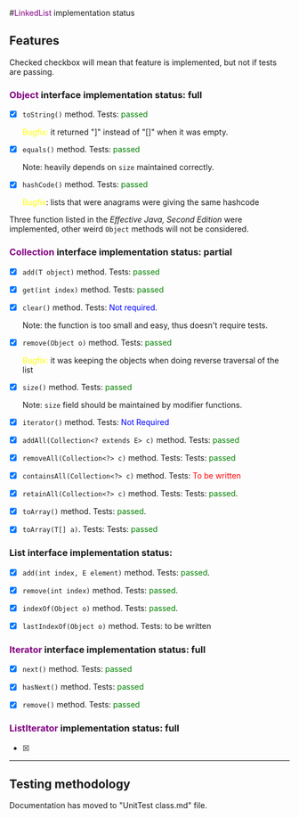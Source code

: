 #<font color="purple">LinkedList</font> implementation status

<h2>Features</h2>

Checked checkbox will mean that feature is implemented, but not if tests are passing. 
 
<h3><font color="purple">Object</font> interface implementation status: full</h3>
 
 - [x] `toString()` method. Tests: <font color="green">passed</font>
 
   <font color="yellow">Bugfix:</font> it returned "]" instead of "[]" when it was empty.
 
 - [x] `equals()` method. Tests: <font color="green">passed</font>
 
   Note: heavily depends on `size` maintained correctly.
 
 - [x] `hashCode()` method. Tests: <font color="green">passed</font> 

   <font color="yellow">Bugfix</font>: lists that were anagrams were giving the same hashcode
   
Three function listed in the *Effective Java, Second Edition* were implemented, other weird `Object` methods will not be considered.
 
<h3><font color="purple">Collection</font> interface implementation status: partial</h3>

 - [x] `add(T object)` method. Tests: <font color="green">passed</font> 
 
 - [x] `get(int index)` method. Tests: <font color="green">passed</font> 
 
 - [x] `clear()` method. Tests: <font color="blue">Not required</font>.
 
    Note: the function is too small and easy, thus doesn't require tests.
    
 - [x] `remove(Object o)` method. Tests: <font color="green">passed</font>
 
   <font color="yellow">Bugfix:</font> it was keeping the objects when doing reverse traversal of the list
 
 - [x] `size()` method. Tests: <font color="green">passed</font>
 
    Note: `size` field should be maintained by modifier functions.
    
 - [x] `iterator()` method. Tests: <font color="blue">Not Required</font>
 
 - [x] `addAll(Collection<? extends E> c)` method. Tests: <font color="green">passed</font>
 
 - [x] `removeAll(Collection<?> c)` method. Tests: Tests: <font color="green">passed</font>
 
 - [x] `containsAll(Collection<?> c)` method. Tests: <font color ="red">To be written</font>
 
 - [x] `retainAll(Collection<?> c)` method. Tests: Tests: <font color="green">passed</font>.
 
 - [x] `toArray()` method. Tests: <font color="green">passed</font>.
 
 - [x] `toArray(T[] a)`. Tests: Tests: <font color="green">passed</font>
 
 <h3>List interface implementation status: </h3>
 
 - [x] `add(int index, E element)` method. Tests: <font color="green">passed</font>.
 
 - [x] `remove(int index)` method. Tests: <font color="green">passed</font>.
 
 - [x] `indexOf(Object o)` method. Tests: <font color="green">passed</font>.
 
 - [x] `lastIndexOf(Object o)` method. Tests: to be written
 
<h3><font color="purple">Iterator</font> interface implementation status: full</h3>

 - [x] `next()` method. Tests: <font color="green">passed</font>
 
 - [x] `hasNext()` method. Tests: <font color="green">passed</font>
 
 - [x] `remove()` method. Tests: <font color="green">passed</font>
 
 <h3><font color="purple">ListIterator</font> implementation status: full</h3>
 
 -[x] 
 
 <hr>
 
<h2>Testing methodology</h2>

Documentation has moved to "UnitTest class.md" file.
